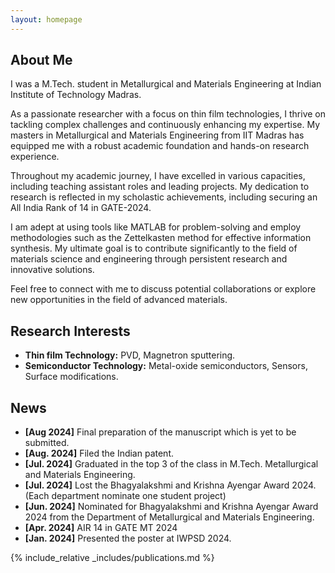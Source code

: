 ```yaml
---
layout: homepage
---
```


## About Me

I was a M.Tech. student in Metallurgical and Materials Engineering at Indian Institute of Technology Madras.

As a passionate researcher with a focus on thin film technologies, I thrive on tackling complex challenges and continuously enhancing my expertise. My masters in Metallurgical and Materials Engineering from IIT Madras has equipped me with a robust academic foundation and hands-on research experience.

Throughout my academic journey, I have excelled in various capacities, including teaching assistant roles and leading projects. My dedication to research is reflected in my scholastic achievements, including securing an All India Rank of 14 in GATE-2024.

I am adept at using tools like MATLAB for problem-solving and employ methodologies such as the Zettelkasten method for effective information synthesis. My ultimate goal is to contribute significantly to the field of materials science and engineering through persistent research and innovative solutions.

Feel free to connect with me to discuss potential collaborations or explore new opportunities in the field of advanced materials.

## Research Interests

- **Thin film Technology:** PVD, Magnetron sputtering.
- **Semiconductor Technology:** Metal-oxide semiconductors, Sensors, Surface modifications.

## News

- **[Aug 2024]** Final preparation of the manuscript which is yet to be submitted.
- **[Aug. 2024]** Filed the Indian patent.
- **[Jul. 2024]** Graduated in the top 3 of the class in M.Tech. Metallurgical and Materials Engineering. 
- **[Jul. 2024]** Lost the Bhagyalakshmi and Krishna Ayengar Award 2024. (Each department nominate one student project)
- **[Jun. 2024]** Nominated for Bhagyalakshmi and Krishna Ayengar Award 2024 from the Department of Metallurgical and Materials Engineering.
- **[Apr. 2024]** AIR 14 in GATE MT 2024
- **[Jan. 2024]** Presented the poster at IWPSD 2024.



{% include_relative _includes/publications.md %}

<!-- {% include_relative _includes/services.md %} -->
